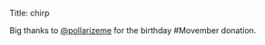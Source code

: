 Title: chirp

Big thanks to <a href="http://twitter.com/pollarizeme">@pollarizeme</a> for the birthday #Movember donation.
